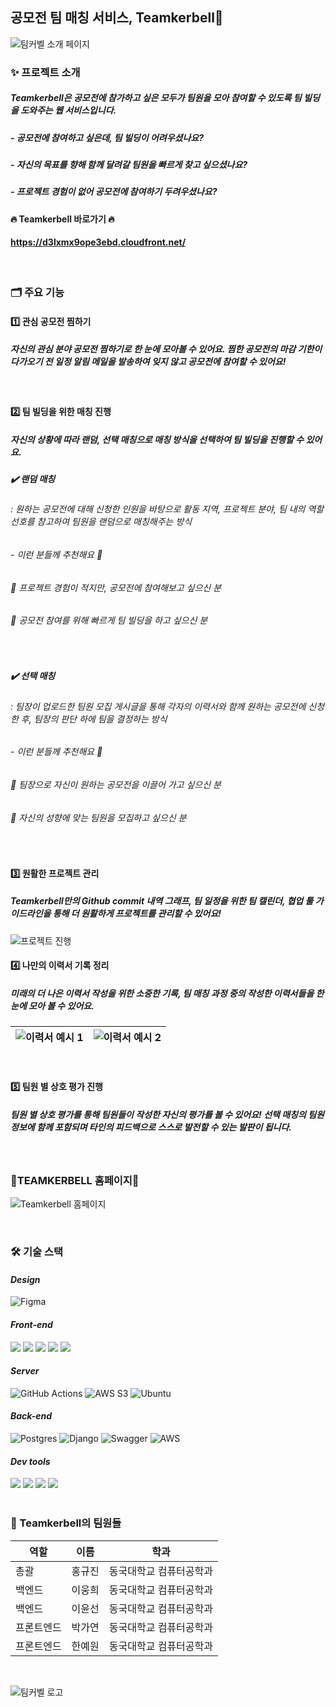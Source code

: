 ## 공모전 팀 매칭 서비스, **Teamkerbell**👋
![팀커벨 소개 페이지](https://github.com/CSID-DGU/2024-1-OSSP1-TeamkerBell-3/assets/129031924/0143d7fa-64d7-4e03-9b78-a59e2be7ff2d)


### ✨ 프로젝트 소개
##### Teamkerbell은 공모전에 참가하고 싶은 모두가 팀원을 모아 참여할 수 있도록 팀 빌딩을 도와주는 웹 서비스입니다.

##### - 공모전에 참여하고 싶은데, 팀 빌딩이 어려우셨나요?
##### - 자신의 목표를 향해 함께 달려갈 팀원을 빠르게 찾고 싶으셨나요?
##### - 프로젝트 경험이 없어 공모전에 참여하기 두려우셨나요?

#### 🔥 Teamkerbell 바로가기 🔥
#### https://d3lxmx9ope3ebd.cloudfront.net/

<br>


### 🗂️ 주요 기능

#### 1️⃣ 관심 공모전 찜하기
##### 자신의 관심 분야 공모전 찜하기로 한 눈에 모아볼 수 있어요. 찜한 공모전의 마감 기한이 다가오기 전 일정 알림 메일을 발송하여 잊지 않고 공모전에 참여할 수 있어요!
<br>

#### 2️⃣ 팀 빌딩을 위한 매칭 진행
##### 자신의 상황에 따라 랜덤, 선택 매칭으로 매칭 방식을 선택하여 팀 빌딩을 진행할 수 있어요.
#####   ✔️ 랜덤 매칭
######   : 원하는 공모전에 대해 신청한 인원을 바탕으로 활동 지역, 프로젝트 분야, 팀 내의 역할 선호를 참고하여 팀원을 랜덤으로 매칭해주는 방식
######   - 이런 분들께 추천해요 🐾
######     📌 프로젝트 경험이 적지만, 공모전에 참여해보고 싶으신 분
######     📌 공모전 참여를 위해 빠르게 팀 빌딩을 하고 싶으신 분
<br>

#####   ✔️ 선택 매칭
######   : 팀장이 업로드한 팀원 모집 게시글을 통해 각자의 이력서와 함께 원하는 공모전에 신청한 후, 팀장의 판단 하에 팀을 결정하는 방식
######   - 이런 분들께 추천해요 🐾
######     📌 팀장으로 자신이 원하는 공모전을 이끌어 가고 싶으신 분
######     📌 자신의 성향에 맞는 팀원을 모집하고 싶으신 분
<br>

#### 3️⃣ 원활한 프로젝트 관리
##### Teamkerbell만의 Github commit 내역 그래프, 팀 일정을 위한 팀 캘린더, 협업 툴 가이드라인을 통해 더 원활하게 프로젝트를 관리할 수 있어요!
![프로젝트 진행](https://github.com/CSID-DGU/2024-1-OSSP1-TeamkerBell-3/assets/129031924/17e5798b-745e-4ae6-b133-23feccb1458c)
<br>

#### 4️⃣ 나만의 이력서 기록 정리
##### 미래의 더 나은 이력서 작성을 위한 소중한 기록, 팀 매칭 과정 중의 작성한 이력서들을 한눈에 모아 볼 수 있어요.  
![이력서 예시 1](https://github.com/CSID-DGU/2024-1-OSSP1-TeamkerBell-3/assets/129031924/7cf6ac5d-21d9-40f7-b094-b93eb36b86eb)|![이력서 예시 2](https://github.com/CSID-DGU/2024-1-OSSP1-TeamkerBell-3/assets/129031924/42407d9b-0810-40de-a520-9fc9338a87b0)
---|---|
<br>

#### 5️⃣ 팀원 별 상호 평가 진행
##### 팀원 별 상호 평가를 통해 팀원들이 작성한 자신의 평가를 볼 수 있어요! 선택 매칭의 팀원 정보에 함께 포함되며 타인의 피드백으로 스스로 발전할 수 있는 발판이 됩니다.
<br>

### 🌟TEAMKERBELL 홈페이지🌟
![Teamkerbell 홈페이지](https://github.com/CSID-DGU/2024-1-OSSP1-TeamkerBell-3/assets/129031924/2d9d1e68-5332-4131-87e6-2f539616b68f)


<br>

### 🛠️ 기술 스택
#### *Design*
![Figma](https://img.shields.io/badge/figma-%23F24E1E.svg?style=for-the-badge&logo=figma&logoColor=white)  

#### *Front-end*
<div>
<img src="https://img.shields.io/badge/Axios-5A29E4?style=for-the-badge&logo=Axios&logoColor=white"/>
<img src="https://img.shields.io/badge/React-61DAFB?style=for-the-badge&logo=React&logoColor=black"/>
<img src="https://img.shields.io/badge/Recoil-764ABC?style=for-the-badge&logo=Recoil&logoColor=white"/>
<img src="https://img.shields.io/badge/React Router-CA4245?style=for-the-badge&logo=React Router&logoColor=white"/>
<img src="https://img.shields.io/badge/Javascript-F7DF1E?style=for-the-badge&logo=Javascript&logoColor=black"/>
</div>

#### *Server*
![GitHub Actions](https://img.shields.io/badge/github%20actions-%232671E5.svg?style=for-the-badge&logo=githubactions&logoColor=white)
![AWS S3](https://img.shields.io/badge/aws_s3-%569A31?style=for-the-badge&logo=AWS_S3&logoColor=white)  ![Ubuntu](https://img.shields.io/badge/Ubuntu-%23FF9900.svg?style=for-the-badge&logo=ubuntu-&logoColor=white)


#### *Back-end*
![Postgres](https://img.shields.io/badge/postgres-%23316192.svg?style=for-the-badge&logo=postgresql&logoColor=white)
![Django](https://img.shields.io/badge/django-%23092E20.svg?style=for-the-badge&logo=django&logoColor=white)
![Swagger](https://img.shields.io/badge/-Swagger-%23Clojure?style=for-the-badge&logo=swagger&logoColor=white)
![AWS](https://img.shields.io/badge/AWS-%23FF9900.svg?style=for-the-badge&logo=amazon-aws&logoColor=white)


#### *Dev tools*
<div>
<img src="https://img.shields.io/badge/Notion-%23000000.svg?style=for-the-badge&logo=notion&logoColor=white">
<img src="https://img.shields.io/badge/Visual Studio Code-007ACC?style=for-the-badge&logo=Visual Studio Code&logoColor=white">
<img src="https://img.shields.io/badge/Git-F05032?style=for-the-badge&logo=Git&logoColor=white"/>
<img src="https://img.shields.io/badge/GitHub-5A29E4?style=for-the-badge&logo=GitHub&logoColor=white"/>
</div>
<br>





### 🤗 Teamkerbell의 팀원들
|역할|이름|학과|
|-----|---|------|
|총괄|홍규진|동국대학교 컴퓨터공학과|
|백엔드|이웅희|동국대학교 컴퓨터공학과|
|백엔드|이윤선|동국대학교 컴퓨터공학과|
|프론트엔드|박가연|동국대학교 컴퓨터공학과|
|프론트엔드|한예원|동국대학교 컴퓨터공학과|
<br>



![팀커벨 로고](https://github.com/CSID-DGU/2024-1-OSSP1-TeamkerBell-3/assets/129031924/f9b45d50-8283-40f6-ba5a-a7aa9878bfb3)

